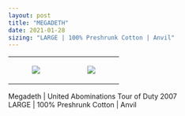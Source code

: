 ```yaml
---
layout: post
title: "MEGADETH"
date: 2021-01-28
sizing: "LARGE | 100% Preshrunk Cotton | Anvil"
---
```




<table style="width:100%;"><tr><td style="vertical-align:top;">
      <figure class="tmblr-full" data-orig-height="2048" data-orig-width="1365" data-orig-src="https://concertshirts.netlify.app/shirts/0294/0294-01.jpg"><img src="https://64.media.tumblr.com/20cae9af3e4d766c78dcb62dce402df4/bbffae79fc85d51f-4f/s540x810/c629251a31f85843a34a0f503856ff1cfae001e0.jpg" data-orig-height="2048" data-orig-width="1365" data-orig-src="https://concertshirts.netlify.app/shirts/0294/0294-01.jpg"/></figure></td>
    <td style="vertical-align:top;">
      <figure class="tmblr-full" data-orig-height="2048" data-orig-width="1365" data-orig-src="https://concertshirts.netlify.app/shirts/0294/0294-02.jpg"><img src="https://64.media.tumblr.com/a718201bdf35b3c8023070e55f33d2f5/bbffae79fc85d51f-23/s540x810/d595558db08afe8e0d9e6b6b2dddedb14302163b.jpg" data-orig-height="2048" data-orig-width="1365" data-orig-src="https://concertshirts.netlify.app/shirts/0294/0294-02.jpg"/></figure></td>
  </tr></table><p>
  Megadeth | United Abominations Tour of Duty 2007<br/>LARGE | 100% Preshrunk Cotton | Anvil
</p>
